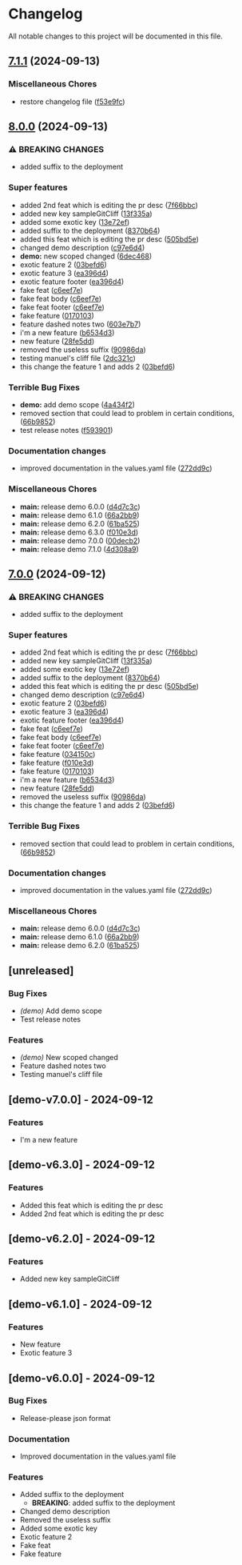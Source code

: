 # Changelog

All notable changes to this project will be documented in this file.


## [7.1.1](https://github.com/oldgiova/sample-helm-chart/compare/demo-v7.1.0...demo-v7.1.1) (2024-09-13)


### Miscellaneous Chores

* restore changelog file ([f53e9fc](https://github.com/oldgiova/sample-helm-chart/commit/f53e9fc259b41b3fd43fe4a7d9c4e1fdc711d9f5))

## [8.0.0](https://github.com/oldgiova/sample-helm-chart/compare/demo-v7.1.0...demo-v8.0.0) (2024-09-13)


### ⚠ BREAKING CHANGES

* added suffix to the deployment

### Super features

* added 2nd feat which is editing the pr desc ([7f66bbc](https://github.com/oldgiova/sample-helm-chart/commit/7f66bbc83105e44dd3d97d81fe137adde6600c7c))
* added new key sampleGitCliff ([13f335a](https://github.com/oldgiova/sample-helm-chart/commit/13f335ad5d0d71848e086f33c6c0a2cbe13db359))
* added some exotic key ([13e72ef](https://github.com/oldgiova/sample-helm-chart/commit/13e72ef4915aa492058598ddf9a40c019a85401a))
* added suffix to the deployment ([8370b64](https://github.com/oldgiova/sample-helm-chart/commit/8370b6421d13ced9056decee0aecd1f4e8b5b374))
* added this feat which is editing the pr desc ([505bd5e](https://github.com/oldgiova/sample-helm-chart/commit/505bd5eea59d738a5e5fc6dd8a8ad042f33346e6))
* changed demo description ([c97e6d4](https://github.com/oldgiova/sample-helm-chart/commit/c97e6d4e8d5172951f835b186139375626874a6e))
* **demo:** new scoped changed ([6dec468](https://github.com/oldgiova/sample-helm-chart/commit/6dec46870f1ef3776b364e486e7b1a81644aa1dd))
* exotic feature 2 ([03befd6](https://github.com/oldgiova/sample-helm-chart/commit/03befd614b35023a51818c810171b2ba6aea8637))
* exotic feature 3 ([ea396d4](https://github.com/oldgiova/sample-helm-chart/commit/ea396d4b1b6c55e7037cd6a4048240b7067e0355))
* exotic feature footer ([ea396d4](https://github.com/oldgiova/sample-helm-chart/commit/ea396d4b1b6c55e7037cd6a4048240b7067e0355))
* fake feat ([c6eef7e](https://github.com/oldgiova/sample-helm-chart/commit/c6eef7e1d19eae5a26027ebd083ad73ea04402a2))
* fake feat body ([c6eef7e](https://github.com/oldgiova/sample-helm-chart/commit/c6eef7e1d19eae5a26027ebd083ad73ea04402a2))
* fake feat footer ([c6eef7e](https://github.com/oldgiova/sample-helm-chart/commit/c6eef7e1d19eae5a26027ebd083ad73ea04402a2))
* fake feature ([0170103](https://github.com/oldgiova/sample-helm-chart/commit/01701036d93c8179a64fb7727f064c21419a3ef6))
* feature dashed notes two ([603e7b7](https://github.com/oldgiova/sample-helm-chart/commit/603e7b71b1600d9e8b40697ae6008ca44a012e31))
* i'm a new feature ([b6534d3](https://github.com/oldgiova/sample-helm-chart/commit/b6534d3c4ae62602ff3fdb6bb07cbcc917926ae2))
* new feature ([28fe5dd](https://github.com/oldgiova/sample-helm-chart/commit/28fe5ddc1e22180023b2d357b99b7bb1ee7e9cde))
* removed the useless suffix ([90986da](https://github.com/oldgiova/sample-helm-chart/commit/90986da694d0be7a6cde6201a54de252abb4f9c6))
* testing manuel's cliff file ([2dc321c](https://github.com/oldgiova/sample-helm-chart/commit/2dc321c26be50d570c0caa71cadf21e9edf89c2b))
* this change the feature 1 and adds 2 ([03befd6](https://github.com/oldgiova/sample-helm-chart/commit/03befd614b35023a51818c810171b2ba6aea8637))


### Terrible Bug Fixes

* **demo:** add demo scope ([4a434f2](https://github.com/oldgiova/sample-helm-chart/commit/4a434f289c47e719cc93bfe7806827c582478fc8))
* removed section that could lead to problem in certain conditions, ([66b9852](https://github.com/oldgiova/sample-helm-chart/commit/66b9852c8302f729a6b1b73a564ebd284aa9fdad))
* test release notes ([f593901](https://github.com/oldgiova/sample-helm-chart/commit/f593901608aad40086f582b458de175c69a0bc1b))


### Documentation changes

* improved documentation in the values.yaml file ([272dd9c](https://github.com/oldgiova/sample-helm-chart/commit/272dd9c273b49a16d9bc1a5c4caca8852016314f))


### Miscellaneous Chores

* **main:** release demo 6.0.0 ([d4d7c3c](https://github.com/oldgiova/sample-helm-chart/commit/d4d7c3c63cd53f99c777289ef9ecd922268dc4e7))
* **main:** release demo 6.1.0 ([66a2bb9](https://github.com/oldgiova/sample-helm-chart/commit/66a2bb90fad2600fa73a4be5ab7dac2c84484f92))
* **main:** release demo 6.2.0 ([61ba525](https://github.com/oldgiova/sample-helm-chart/commit/61ba5259280529cd9ac48207f6c5994a7190fc3c))
* **main:** release demo 6.3.0 ([f010e3d](https://github.com/oldgiova/sample-helm-chart/commit/f010e3dcaefd9ef6852733f753d6c07339462b55))
* **main:** release demo 7.0.0 ([00decb2](https://github.com/oldgiova/sample-helm-chart/commit/00decb214c683a5ecc84388f03242d8ee5761ed3))
* **main:** release demo 7.1.0 ([4d308a9](https://github.com/oldgiova/sample-helm-chart/commit/4d308a91ab5f0891f339600602a2ac10ba1ab861))


## [7.0.0](https://github.com/oldgiova/sample-helm-chart/compare/demo-v6.3.0...demo-v7.0.0) (2024-09-12)


### ⚠ BREAKING CHANGES

* added suffix to the deployment

### Super features

* added 2nd feat which is editing the pr desc ([7f66bbc](https://github.com/oldgiova/sample-helm-chart/commit/7f66bbc83105e44dd3d97d81fe137adde6600c7c))
* added new key sampleGitCliff ([13f335a](https://github.com/oldgiova/sample-helm-chart/commit/13f335ad5d0d71848e086f33c6c0a2cbe13db359))
* added some exotic key ([13e72ef](https://github.com/oldgiova/sample-helm-chart/commit/13e72ef4915aa492058598ddf9a40c019a85401a))
* added suffix to the deployment ([8370b64](https://github.com/oldgiova/sample-helm-chart/commit/8370b6421d13ced9056decee0aecd1f4e8b5b374))
* added this feat which is editing the pr desc ([505bd5e](https://github.com/oldgiova/sample-helm-chart/commit/505bd5eea59d738a5e5fc6dd8a8ad042f33346e6))
* changed demo description ([c97e6d4](https://github.com/oldgiova/sample-helm-chart/commit/c97e6d4e8d5172951f835b186139375626874a6e))
* exotic feature 2 ([03befd6](https://github.com/oldgiova/sample-helm-chart/commit/03befd614b35023a51818c810171b2ba6aea8637))
* exotic feature 3 ([ea396d4](https://github.com/oldgiova/sample-helm-chart/commit/ea396d4b1b6c55e7037cd6a4048240b7067e0355))
* exotic feature footer ([ea396d4](https://github.com/oldgiova/sample-helm-chart/commit/ea396d4b1b6c55e7037cd6a4048240b7067e0355))
* fake feat ([c6eef7e](https://github.com/oldgiova/sample-helm-chart/commit/c6eef7e1d19eae5a26027ebd083ad73ea04402a2))
* fake feat body ([c6eef7e](https://github.com/oldgiova/sample-helm-chart/commit/c6eef7e1d19eae5a26027ebd083ad73ea04402a2))
* fake feat footer ([c6eef7e](https://github.com/oldgiova/sample-helm-chart/commit/c6eef7e1d19eae5a26027ebd083ad73ea04402a2))
* fake feature ([034150c](https://github.com/oldgiova/sample-helm-chart/commit/034150cfa7fcd2aee041a02a3a77a9a100ba5dfa))
* fake feature ([f010e3d](https://github.com/oldgiova/sample-helm-chart/commit/f010e3dcaefd9ef6852733f753d6c07339462b55))
* fake feature ([0170103](https://github.com/oldgiova/sample-helm-chart/commit/01701036d93c8179a64fb7727f064c21419a3ef6))
* i'm a new feature ([b6534d3](https://github.com/oldgiova/sample-helm-chart/commit/b6534d3c4ae62602ff3fdb6bb07cbcc917926ae2))
* new feature ([28fe5dd](https://github.com/oldgiova/sample-helm-chart/commit/28fe5ddc1e22180023b2d357b99b7bb1ee7e9cde))
* removed the useless suffix ([90986da](https://github.com/oldgiova/sample-helm-chart/commit/90986da694d0be7a6cde6201a54de252abb4f9c6))
* this change the feature 1 and adds 2 ([03befd6](https://github.com/oldgiova/sample-helm-chart/commit/03befd614b35023a51818c810171b2ba6aea8637))


### Terrible Bug Fixes

* removed section that could lead to problem in certain conditions, ([66b9852](https://github.com/oldgiova/sample-helm-chart/commit/66b9852c8302f729a6b1b73a564ebd284aa9fdad))


### Documentation changes

* improved documentation in the values.yaml file ([272dd9c](https://github.com/oldgiova/sample-helm-chart/commit/272dd9c273b49a16d9bc1a5c4caca8852016314f))


### Miscellaneous Chores

* **main:** release demo 6.0.0 ([d4d7c3c](https://github.com/oldgiova/sample-helm-chart/commit/d4d7c3c63cd53f99c777289ef9ecd922268dc4e7))
* **main:** release demo 6.1.0 ([66a2bb9](https://github.com/oldgiova/sample-helm-chart/commit/66a2bb90fad2600fa73a4be5ab7dac2c84484f92))
* **main:** release demo 6.2.0 ([61ba525](https://github.com/oldgiova/sample-helm-chart/commit/61ba5259280529cd9ac48207f6c5994a7190fc3c))

## [unreleased]


### Bug Fixes


- *(demo)* Add demo scope
- Test release notes 




### Features


- *(demo)* New scoped changed
- Feature dashed notes two 
- Testing manuel's cliff file 




## [demo-v7.0.0] - 2024-09-12


### Features


- I'm a new feature 




## [demo-v6.3.0] - 2024-09-12


### Features


- Added this feat which is editing the pr desc 
- Added 2nd feat which is editing the pr desc 




## [demo-v6.2.0] - 2024-09-12


### Features


- Added new key sampleGitCliff 




## [demo-v6.1.0] - 2024-09-12


### Features


- New feature 
- Exotic feature 3 




## [demo-v6.0.0] - 2024-09-12


### Bug Fixes


- Release-please json format 




### Documentation


- Improved documentation in the values.yaml file 




### Features


- Added suffix to the deployment 
  - **BREAKING**: added suffix to the deployment
- Changed demo description 
- Removed the useless suffix 
- Added some exotic key 
- Exotic feature 2 
- Fake feat 
- Fake feature 




<!-- generated by git-cliff -->
